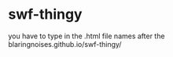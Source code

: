 # swf-thingy
you have to type in the .html file names after the blaringnoises.github.io/swf-thingy/ 
